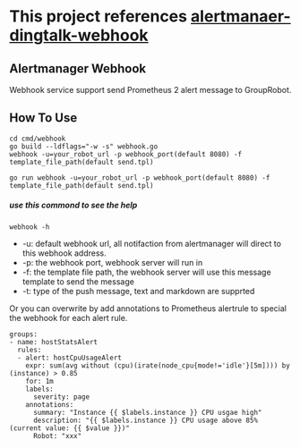 # This project references [alertmanaer-dingtalk-webhook](https://github.com/yunlzheng/alertmanaer-dingtalk-webhook) 
## Alertmanager Webhook
Webhook service support send Prometheus 2 alert message to GroupRobot.

## How To Use

```
cd cmd/webhook
go build --ldflags="-w -s" webhook.go
webhook -u=your_robot_url -p webhook_port(default 8080) -f template_file_path(default send.tpl) 
```

```
go run webhook -u=your_robot_url -p webhook_port(default 8080) -f template_file_path(default send.tpl)
```

##### use this commond to see the help
```
webhook -h
```

* -u: default webhook url, all notifaction from alertmanager will direct to this webhook address.
* -p: the webhook port, webhook server will run in
* -f: the template file path, the webhook server will use this message template to send the message
* -t: type of the push message, text and markdown are supprted

Or you can overwrite by add annotations to Prometheus alertrule to special the webhook for each alert rule.

```
groups:
- name: hostStatsAlert
  rules:
  - alert: hostCpuUsageAlert
    expr: sum(avg without (cpu)(irate(node_cpu{mode!='idle'}[5m]))) by (instance) > 0.85
    for: 1m
    labels:
      severity: page
    annotations:
      summary: "Instance {{ $labels.instance }} CPU usgae high"
      description: "{{ $labels.instance }} CPU usage above 85% (current value: {{ $value }})"
      Robot: "xxx"
```
